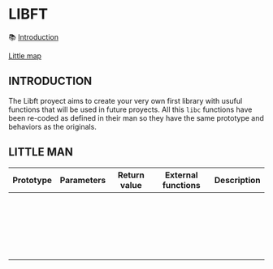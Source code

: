 # LIBFT

:books: [Introduction](#introduction)

[Little map](#little-man)

## INTRODUCTION
The Libft proyect aims to create your very own first library with usuful functions that will be used in future proyects. All this `libc` functions have been re-coded as defined in their man so they have the same prototype and behaviors as the originals.

## LITTLE MAN
| Prototype | Parameters | Return value | External functions | Description |
|:---------:|:----------:|:------------:|:------------------:|:-----------:|
||||||
||||||
||||||
||||||
||||||
||||||
||||||
||||||
||||||
||||||
||||||
||||||
||||||
||||||
||||||
||||||
||||||
||||||
||||||
||||||
||||||
||||||


